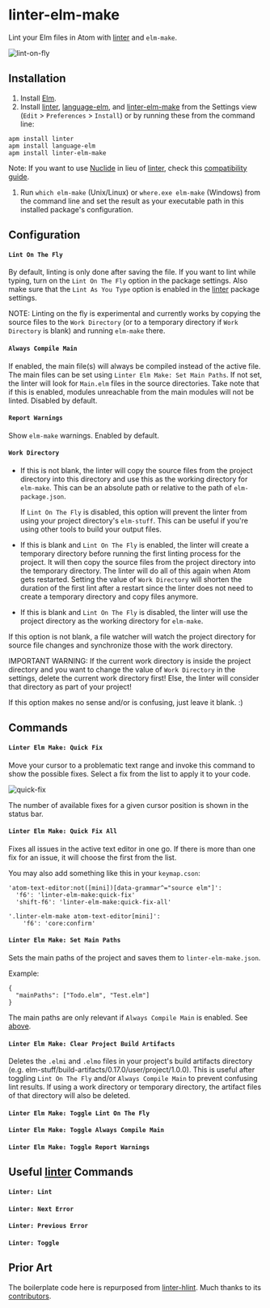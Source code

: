 # linter-elm-make

Lint your Elm files in Atom with [linter](https://atom.io/packages/linter) and `elm-make`.

![lint-on-fly](https://github.com/mybuddymichael/linter-elm-make/blob/master/images/lint-on-fly.gif?raw=true)

## Installation

1. Install [Elm](http://elm-lang.org/install).
1. Install [linter](https://atom.io/packages/linter), [language-elm](https://atom.io/packages/language-elm), and [linter-elm-make](https://atom.io/packages/linter-elm-make) from the Settings view (`Edit` > `Preferences` > `Install`) or by running these from the command line:

  ```
  apm install linter
  apm install language-elm
  apm install linter-elm-make
  ```

  Note: If you want to use [Nuclide](https://atom.io/packages/nuclide) in lieu of [linter](https://atom.io/packages/linter), check this [compatibility guide](https://nuclide.io/docs/advanced-topics/linter-package-compatibility).
1. Run `which elm-make` (Unix/Linux) or `where.exe elm-make` (Windows) from the command line and set the result as your executable path in this installed package's configuration.

## Configuration

#### `Lint On The Fly`
By default, linting is only done after saving the file.  If you want to lint while typing, turn on the `Lint On The Fly` option in the package settings.  Also make sure that the `Lint As You Type` option is enabled in the [linter](https://atom.io/packages/linter) package settings.

NOTE: Linting on the fly is experimental and currently works by copying the source files to the `Work Directory` (or to a temporary directory if `Work Directory` is blank) and running `elm-make` there.

#### `Always Compile Main`
If enabled, the main file(s) will always be compiled instead of the active file.  The main files can be set using `Linter Elm Make: Set Main Paths`.  If not set, the linter will look for `Main.elm` files in the source directories.  Take note that if this is enabled, modules unreachable from the main modules will not be linted.  Disabled by default.

#### `Report Warnings`
Show `elm-make` warnings.  Enabled by default.

#### `Work Directory`
- If this is not blank, the linter will copy the source files from the project directory into this directory and use this as the working directory for `elm-make`.  This can be an absolute path or relative to the path of `elm-package.json`.

  If `Lint On The Fly` is disabled, this option will prevent the linter from using your project directory's `elm-stuff`.  This can be useful if you're using other tools to build your output files.

- If this is blank and `Lint On The Fly` is enabled, the linter will create a temporary directory before running the first linting process for the project.  It will then copy the source files from the project directory into the temporary directory.  The linter will do all of this again when Atom gets restarted.  Setting the value of `Work Directory` will shorten the duration of the first lint after a restart since the linter does not need to create a temporary directory and copy files anymore.

- If this is blank and `Lint On The Fly` is disabled, the linter will use the project directory as the working directory for `elm-make`.

If this option is not blank, a file watcher will watch the project directory for source file changes and synchronize those with the work directory.

IMPORTANT WARNING: If the current work directory is inside the project directory and you want to change the value of `Work Directory` in the settings, delete the current work directory first!  Else, the linter will consider that directory as part of your project!

If this option makes no sense and/or is confusing, just leave it blank. :)

## Commands

#### `Linter Elm Make: Quick Fix`
Move your cursor to a problematic text range and invoke this command to show the possible fixes. Select a fix from the list to apply it to your code.

![quick-fix](https://github.com/mybuddymichael/linter-elm-make/blob/master/images/quick-fix.png?raw=true)

The number of available fixes for a given cursor position is shown in the status bar.

#### `Linter Elm Make: Quick Fix All`
Fixes all issues in the active text editor in one go. If there is more than one fix for an issue, it will choose the first from the list.

You may also add something like this in your `keymap.cson`:

```
'atom-text-editor:not([mini])[data-grammar^="source elm"]':
  'f6': 'linter-elm-make:quick-fix'
  'shift-f6': 'linter-elm-make:quick-fix-all'

'.linter-elm-make atom-text-editor[mini]':
    'f6': 'core:confirm'
```

#### `Linter Elm Make: Set Main Paths`
Sets the main paths of the project and saves them to `linter-elm-make.json`.

Example:
```
{
  "mainPaths": ["Todo.elm", "Test.elm"]
}
```
The main paths are only relevant if `Always Compile Main` is enabled.  See [above](#always-compile-main).

#### `Linter Elm Make: Clear Project Build Artifacts`
Deletes the `.elmi` and `.elmo` files in your project's build artifacts directory (e.g. elm-stuff/build-artifacts/0.17.0/user/project/1.0.0).  This is useful after toggling `Lint On The Fly` and/or `Always Compile Main` to prevent confusing lint results.  If using a work directory or temporary directory, the artifact files of that directory will also be deleted.

#### `Linter Elm Make: Toggle Lint On The Fly`

#### `Linter Elm Make: Toggle Always Compile Main`

#### `Linter Elm Make: Toggle Report Warnings`

## Useful [linter](https://atom.io/packages/linter) Commands

#### `Linter: Lint`

#### `Linter: Next Error`

#### `Linter: Previous Error`

#### `Linter: Toggle`

## Prior Art

The boilerplate code here is repurposed from [linter-hlint](https://github.com/AtomLinter/linter-hlint). Much thanks to its [contributors](https://github.com/AtomLinter/linter-hlint/graphs/contributors).
